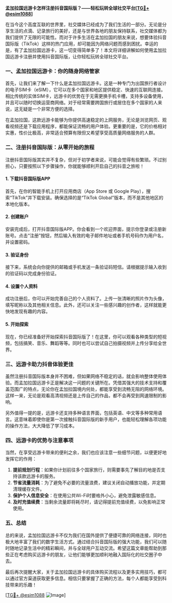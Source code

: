 **孟加拉国远游卡怎样注册抖音国际版？——轻松玩转全球社交平台[[TG💪+ @esim1088](https://t.me/s/esim1088)]**

在当今这个高度互联的世界里，社交媒体已经成为了我们生活的一部分。无论是分享生活的点滴、记录旅行的美好，还是与世界各地的朋友保持联系，社交媒体都为我们提供了无限的可能性。而对于许多生活在孟加拉国的朋友来说，想要体验抖音国际版（TikTok）这样的热门应用，却可能因为网络问题而感到困扰。幸运的是，有了孟加拉国远游卡，这一切变得简单多了！本文将详细讲解如何使用孟加拉国远游卡注册并使用抖音国际版，让你轻松玩转全球社交平台。

### 一、孟加拉国远游卡：你的随身网络管家

首先，让我们来了解一下什么是孟加拉国远游卡。这是一种专门为出国旅行者设计的电子SIM卡（eSIM），它可以在多个国家和地区提供稳定、快速的互联网连接。相比传统的实体SIM卡，远游卡的优势在于无需更换手机卡槽，支持多设备使用，并且可以随时切换运营商网络。对于经常需要跨国旅行或居住在多个国家的人来说，这无疑是一个非常方便的选择。

在孟加拉国，这款远游卡能够为你提供高速稳定的上网服务，无论是浏览网页、观看视频还是下载应用程序，都能保证流畅的用户体验。更重要的是，它的价格相对实惠，性价比极高，非常适合预算有限但又希望享受高质量网络服务的人群。

### 二、注册抖音国际版：从零开始的旅程

注册抖音国际版其实并不复杂，但对于初学者来说，可能会觉得有些繁琐。不过别担心，只要按照以下步骤操作，你就能够顺利开启自己的抖音之旅啦！

#### 1. 下载抖音国际版APP

首先，在你的智能手机上打开应用商店（App Store 或 Google Play），搜索“TikTok”并下载安装。确保选择的是“TikTok Global”版本，而不是其他地区的本地化版本。

#### 2. 创建账户

安装完成后，打开抖音国际版APP。你会看到一个欢迎界面，提示你登录或注册新账号。点击“注册”按钮，然后输入有效的电子邮件地址或者手机号码作为用户名，并设置密码。

#### 3. 验证身份

接下来，系统会向你提供的邮箱或手机发送一条验证码短信。请根据提示输入收到的验证码以完成身份验证。

#### 4. 设置个人资料

成功注册后，你可以开始完善自己的个人资料了。上传一张清晰的照片作为头像，填写昵称以及其他相关信息。此外，还可以关注一些感兴趣的创作者，这样就能更快地发现有趣的内容。

#### 5. 开始探索

现在，你已经准备好开始探索抖音国际版了！在这里，你可以观看各种类型的短视频，包括搞笑、音乐、舞蹈等等。同时也可以尝试自己拍摄视频并上传分享给全世界。

### 三、远游卡助力抖音体验更佳

虽然注册抖音国际版本身并不困难，但如果网络不稳定的话，就会影响整体使用体验。而孟加拉国远游卡正是解决这一问题的关键所在。凭借其强大的技术支持和覆盖范围广的特点，无论你在孟加拉国境内何处，都能享受到流畅无阻的网络环境。这样一来，无论是观看高清视频还是上传自己的作品，都不会再受到网速限制的影响。

另外值得一提的是，远游卡还支持多种语言界面，包括英语、中文等多种常用语言。这意味着即使你是第一次接触抖音国际版的新手用户，也能轻松理解各项功能的操作方法，大大降低了学习成本。

### 四、远游卡的优势与注意事项

当然，在享受远游卡带来的便利之余，我们也应该注意一些细节问题，以便更好地发挥它的作用：

1. **提前规划行程**：如果你计划前往多个国家旅行，则需要事先了解目的地是否支持该款远游卡的服务。
2. **节省流量消耗**：为了避免不必要的流量浪费，建议关闭自动播放功能，并定期清理缓存文件。
3. **保护个人信息安全**：在使用公共Wi-Fi时要格外小心，避免泄露敏感信息。
4. **及时充值续费**：当剩余流量即将耗尽时，请记得提前充值续费，以免影响正常使用。

### 五、总结

总的来说，孟加拉国远游卡不仅为我们在国外提供了便捷可靠的网络连接，同时也极大地丰富了我们的数字生活方式。通过结合抖音国际版的强大功能，我们可以随时随地记录生活中的精彩瞬间，并与全球用户互动交流。希望这篇文章能帮助到那些正在考虑购买远游卡的朋友，让他们能够更加顺利地融入国际化的社交圈子中去。

最后再次提醒大家，关于孟加拉国远游卡的具体购买流程以及更多实用技巧，都可以通过官方渠道获取更多信息。相信只要掌握了正确的方法，每个人都能享受到科技带来的乐趣！

[[TG💪+ @esim1088](https://t.me/s/esim1088) ![Image](https://i.postimg.cc/4NQfJmqS/Snipaste-2025-05-13-00-14-12.png)]